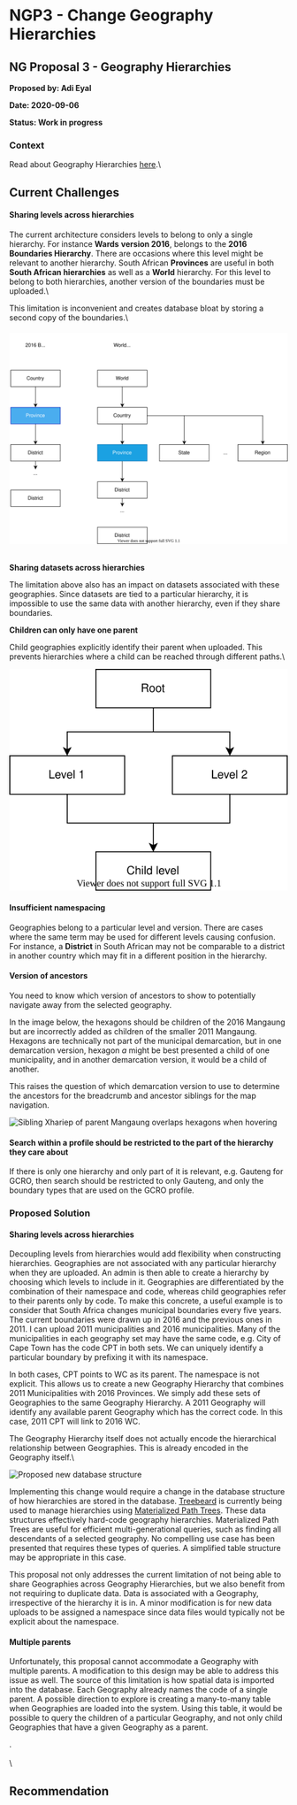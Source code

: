 # NGP3 - Change Geography Hierarchies

## **NG Proposal 3 - Geography Hierarchies**

**Proposed by: Adi Eyal**

**Date: 2020-09-06**

**Status: Work in progress**

### **Context**

Read about Geography Hierarchies [here](system-architecture/geography-hierarchies.md).\


## **Current Challenges**

#### **Sharing levels across hierarchies**

The current architecture considers levels to belong to only a single hierarchy. For instance **Wards** **version 2016**, belongs to the **2016 Boundaries Hierarchy**.  There are occasions where this level might be relevant to another hierarchy. South African **Provinces** are useful in both **South African hierarchies** as well as a **World** hierarchy. For this level to belong to both hierarchies, another version of the boundaries must be uploaded.\


This limitation is inconvenient and creates database bloat by storing a second copy of the boundaries.\


####

![Province boundaries are identical but used in different hierarchies](.gitbook/assets/hierarchies.svg)

\
**Sharing datasets across hierarchies**

The limitation above also has an impact on datasets associated with these geographies. Since datasets are tied to a particular hierarchy, it is impossible to use the same data with another hierarchy, even if they share boundaries.

**Children can only have one parent**

Child geographies explicitly identify their parent when uploaded. This prevents hierarchies where a child can be reached through different paths.\


![Children cannot have two different types of parents](<.gitbook/assets/multiple parents.svg>)

#### **Insufficient namespacing**

Geographies belong to a particular level and version. There are cases where the same term may be used for different levels causing confusion. For instance, a **District** in South African may not be comparable to a district in another country which may fit in a different position in the hierarchy.&#x20;

#### Version of ancestors

You need to know which version of ancestors to show to potentially navigate away from the selected geography.

In the image below, the hexagons should be children of the 2016 Mangaung but are incorrectly added as children of the smaller 2011 Mangaung. Hexagons are technically not part of the municipal demarcation, but in one demarcation version, hexagon _a_ might be best presented a child of one municipality, and in another demarcation version, it would be a child of another.&#x20;

This raises the question of which demarcation version to use to determine the ancestors for the breadcrumb and ancestor siblings for the map navigation.

![Sibling Xhariep of parent Mangaung overlaps hexagons when hovering](.gitbook/assets/Screenshot\_2022-08-16\_18-05-28.png)

#### Search within a profile should be restricted to the part of the hierarchy they care about

If there is only one hierarchy and only part of it is relevant, e.g. Gauteng for GCRO, then search should be restricted to only Gauteng, and only the boundary types that are used on the GCRO profile.

### **Proposed Solution**

#### **Sharing levels across hierarchies**

Decoupling levels from hierarchies would add flexibility when constructing hierarchies. Geographies are not associated with any particular hierarchy when they are uploaded. An admin is then able to create a hierarchy by choosing which levels to include in it. Geographies are differentiated by the combination of their namespace and code, whereas child geographies refer to their parents only by code. To make this concrete, a useful example is to consider that South Africa changes municipal boundaries every five years. The current boundaries were drawn up in 2016 and the previous ones in 2011. I can upload 2011 municipalities and 2016 municipalities. Many of the municipalities in each geography set may have the same code, e.g. City of Cape Town has the code CPT in both sets. We can uniquely identify a particular boundary by prefixing it with its namespace.&#x20;

In both cases, CPT points to WC as its parent. The namespace is not explicit. This allows us to create a new Geography Hierarchy that combines 2011 Municipalities with 2016 Provinces. We simply add these sets of Geographies to the same Geography Hierarchy. A 2011 Geography will identify any available parent Geography which has the correct code. In this case, 2011 CPT will link to 2016 WC.

The Geography Hierarchy itself does not actually encode the hierarchical relationship between Geographies. This is already encoded in the Geography itself.\


![Proposed new database structure](.gitbook/assets/new\_hierarchies.svg)

Implementing this change would require a change in the database structure of how hierarchies are stored in the database. [Treebeard](https://github.com/django-treebeard/django-treebeard) is currently being used to manage hierarchies using [Materialized Path Trees](https://django-treebeard.readthedocs.io/en/latest/mp\_tree.html). These data structures effectively hard-code geography hierarchies. Materialized Path Trees are useful for efficient multi-generational queries, such as finding all descendants of a selected geography. No compelling use case has been presented that requires these types of queries. A simplified table structure may be appropriate in this case.

This proposal not only addresses the current limitation of not being able to share Geographies across Geography Hierarchies, but we also benefit from not requiring to duplicate data. Data is associated with a Geography, irrespective of the hierarchy it is in. A minor modification is for new data uploads to be assigned a namespace since data files would typically not be explicit about the namespace.

#### Multiple parents

Unfortunately, this proposal cannot accommodate a Geography with multiple parents. A modification to this design may be able to address this issue as well. The source of this limitation is how spatial data is imported into the database. Each Geography already names the code of a single parent. A possible direction to explore is creating a many-to-many table when Geographies are loaded into the system. Using this table, it would be possible to query the children of a particular Geography, and not only child Geographies that have a given Geography as a parent.&#x20;



.\
\
\


## **Recommendation**
